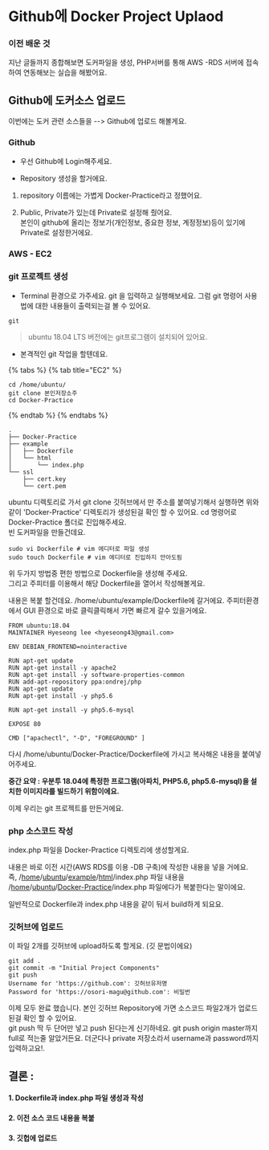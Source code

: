 # Github에 Docker Project Uplaod

###  이전 배운 것  

지난 글들까지 종합해보면 도커파일을 생성, PHP서버를 통해 AWS -RDS 서버에 접속하여 연동해보는 실습을 해봤어요. 

##  Github에 도커소스 업로드 

 이번에는 도커 관련 소스들을 --&gt; Github에 업로드 해볼게요.  

###  Github   

 - 우선 Github에 Login해주세요.

  
 - Repository 생성을 할거에요. 

1. repository 이름에는 가볍게 Docker-Practice라고 정했어요. 

2. Public, Private가 있는데 Private로 설정해 줬어요.   
 본인이 github에 올리는 정보가\(개인정보, 중요한 정보, 계정정보\)등이 있기에 Private로 설정한거에요. 

###  AWS - EC2 

###  git 프로젝트 생성 

* Terminal 환경으로 가주세요. git 을 입력하고 실행해보세요.  그럼 git 명령어 사용법에 대한 내용들이 출력되는걸 볼 수 있어요. 

```text
git
```

> ubuntu 18.04 LTS 버전에는 git프로그램이 설치되어 있어요.

* 본격적인 git 작업을 할텐데요. 

{% tabs %}
{% tab title="EC2" %}
```text
cd /home/ubuntu/
git clone 본인저장소주
cd Docker-Practice
```
{% endtab %}
{% endtabs %}

```text
.
├── Docker-Practice
├── example
│   ├── Dockerfile
│   └── html
│       └── index.php
└── ssl
    ├── cert.key
    └── cert.pem
```

ubuntu 디렉토리로 가서  git clone 깃허브에서 만 주소를 붙여넣기해서 실행하면 위와 같이 'Docker-Practice' 디렉토리가 생성된걸 확인 할 수 있어요.  cd 명령어로 Docker-Practice 폴더로 진입해주세요.   
빈 도커파일을 만들건데요. 

```text
sudo vi Dockerfile # vim 에디터로 파일 생성
sudo touch Dockerfile # vim 에디터로 진입하지 안아도됨 
```

 위 두가지 방법중 편한 방법으로 Dockerfile을 생성해 주세요.   
그리고 주피터를 이용해서 해당 Dockerfile을 열어서 작성해볼게요. 

내용은 복붙 할건데요. /home/ubuntu/example/Dockerfile에 갈거에요. 주피터환경에서 GUI 환경으로 바로 클릭클릭해서 가면 빠르게 갈수 있을거에요. 

```text
FROM ubuntu:18.04
MAINTAINER Hyeseong lee <hyeseong43@gmail.com>

ENV DEBIAN_FRONTEND=nointeractive

RUN apt-get update
RUN apt-get install -y apache2
RUN apt-get install -y software-properties-common
RUN add-apt-repository ppa:ondrej/php
RUN apt-get update 
RUN apt-get install -y php5.6

RUN apt-get install -y php5.6-mysql

EXPOSE 80

CMD ["apachectl", "-D", "FOREGROUND" ]

```

다시 /home/ubuntu/Docker-Practice/Dockerfile에 가시고 복사해온 내용을 붙여넣어주세요. 

**중간 요약 : 우분투 18.04에 특정한 프로그램\(아파치, PHP5.6, php5.6-mysql\)을 설치한 이미지라를 빌드하기 위함이에요.** 

 이제 우리는 git 프로젝트를 만든거에요. 

### php 소스코드 작성 

index.php 파일을 Docker-Practice 디렉토리에 생성할게요. 

내용은 바로 이전 시간\(AWS RDS를 이용 -DB 구축\)에 작성한 내용을 넣을 거에요.   
즉,  /[home](http://3.22.225.2:8888/tree/home)/[ubuntu](http://3.22.225.2:8888/tree/home/ubuntu)/[example](http://3.22.225.2:8888/tree/home/ubuntu/example)/[html](http://3.22.225.2:8888/tree/home/ubuntu/example/html)/index.php 파일 내용을 /[home](http://3.22.225.2:8888/tree/home)/[ubuntu](http://3.22.225.2:8888/tree/home/ubuntu)/[Docker-Practice](http://3.22.225.2:8888/tree/home/ubuntu/Docker-Practice)/index.php 파일에다가 복붙한다는 말이에요. 

일반적으로 Dockerfile과 index.php 내용을 같이 둬서 build하게 되요요.

###  깃허브에 업로드 

이 파일 2개를 깃허브에 upload하도록 할게요. \(깃 문법이에요\)

```text
git add . 
git commit -m "Initial Project Components"
git push 
Username for 'https://github.com': 깃허브유저명
Password for 'https://osori-magu@github.com': 비밀번
```

이제 모두 완료 했습니다. 본인 깃허브 Repository에 가면 소스코드 파일2개가 업로드 된걸 확인 할 수 있어요.   
git push 딱 두 단어만 넣고 push 된다는게 신기하네요. git push origin master까지 full로 적는줄 알았거든요. 더군다나 private 저장소라서 username과 password까지 입력하고요!.   


## **결론 :** 

#### 1. Dockerfile과 index.php 파일 생성과 작성

#### 2. 이전 소스 코드 내용을 복붙 

#### 3. 깃헙에 업로드



